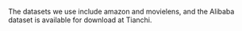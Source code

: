 The datasets we use include amazon and movielens, and the Alibaba dataset is available for download at Tianchi.
